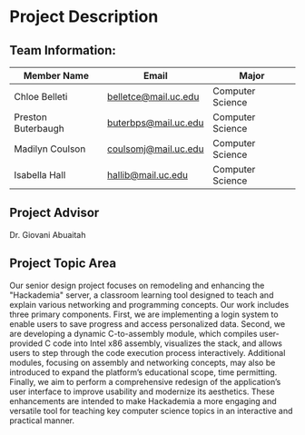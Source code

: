 # Project Description

## Team Information: 
| Member Name        | Email                | Major
| ------------------ | -------------------- | ---------------- |
| Chloe Belleti      | belletce@mail.uc.edu | Computer Science |
| Preston Buterbaugh | buterbps@mail.uc.edu | Computer Science |
| Madilyn Coulson    | coulsomj@mail.uc.edu | Computer Science |
| Isabella Hall      | hallib@mail.uc.edu   | Computer Science |

## Project Advisor
Dr. Giovani Abuaitah

## Project Topic Area
Our senior design project focuses on remodeling and enhancing the "Hackademia" server, a classroom learning tool designed to teach and explain various networking and programming concepts. Our work includes three primary components. First, we are implementing a login system to enable users to save progress and access personalized data. Second, we are developing a dynamic C-to-assembly module, which compiles user-provided C code into Intel x86 assembly, visualizes the stack, and allows users to step through the code execution process interactively. Additional modules, focusing on assembly and networking concepts, may also be introduced to expand the platform’s educational scope, time permitting. Finally, we aim to perform a comprehensive redesign of the application’s user interface to improve usability and modernize its aesthetics. These enhancements are intended to make Hackademia a more engaging and versatile tool for teaching key computer science topics in an interactive and practical manner.
